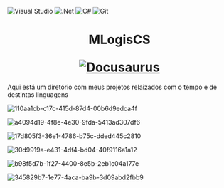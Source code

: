 ![Visual Studio](https://img.shields.io/badge/Visual%20Studio-5C2D91.svg?style=for-the-badge&logo=visual-studio&logoColor=white)
![.Net](https://img.shields.io/badge/.NET-5C2D91?style=for-the-badge&logo=.net&logoColor=white)
![C#](https://img.shields.io/badge/c%23-%23239120.svg?style=for-the-badge&logo=c-sharp&logoColor=white)
![Git](https://img.shields.io/badge/git-%23F05033.svg?style=for-the-badge&logo=git&logoColor=white)

<h1 align="center">
  <p align="center">MLogisCS</p>
  <a href="https://docusaurus.io"><img src="https://docusaurus.io/img/slash-introducing.svg" alt="Docusaurus"></a>
</h1>

Aqui está um diretório com meus projetos relaizados com o tempo e de destintas linguagens



![110aa1cb-c17c-415d-87d4-00b6d9edca4f](https://user-images.githubusercontent.com/93961602/216828988-016af3df-632f-416d-8a2d-2411a759fd67.jpg)

![a4094d19-4f8e-4e30-9fda-5413ad307df6](https://user-images.githubusercontent.com/93961602/216828996-5a4b5cb3-f27d-4ece-b5e8-8c052138e1c9.jpg)

![17d805f3-36e1-4786-b75c-dded445c2810](https://user-images.githubusercontent.com/93961602/216829004-4e4bc09b-8637-4ade-868e-ef367cecd567.jpg)

![30d9919a-e431-4df4-bd04-40f9116a1a12](https://user-images.githubusercontent.com/93961602/216829019-d6550bd9-19f8-45f9-af69-23e8461f9bba.jpg)

![b98f5d7b-1f27-4400-8e5b-2eb1c04a177e](https://user-images.githubusercontent.com/93961602/216829028-a16a0290-9e37-4c80-9896-486dc469f0b2.jpg)

![345829b7-1e77-4aca-ba9b-3d09abd2fbb9](https://user-images.githubusercontent.com/93961602/216829032-03a45fcd-e008-42ef-b8db-b6ade066f74e.jpg)
